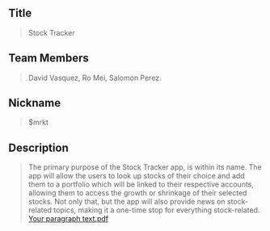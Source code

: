 ## Title

> Stock Tracker

 
## Team Members

> David Vasquez, Ro Mei, Salomon Perez.


## Nickname

> $mrkt


## Description

> The primary purpose of the Stock Tracker app, is within its name. The app will allow the users to look up stocks of their choice and add them to a portfolio which will be linked to their respective accounts, allowing them to access the growth or shrinkage of their selected stocks. Not only that, but the app will also provide news on stock-related topics, making it a one-time stop for everything stock-related. 
[Your paragraph text.pdf](https://github.com/salomonprz/CSC_340_FinalProject/files/12581272/Your.paragraph.text.pdf)
